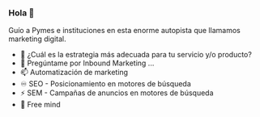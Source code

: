 ### Hola 👋

Guío a Pymes e instituciones en esta enorme autopista que llamamos marketing digital.

- 🤔 ¿Cuál es la estrategia más adecuada para tu servicio y/o producto?
- 💬 Pregúntame por Inbound Marketing ...
- 📫 Automatización de marketing  
- ♾️ SEO - Posicionamiento en motores de búsqueda
- ⚡ SEM - Campañas de anuncios en motores de búsqueda
- 🌱 Free mind
